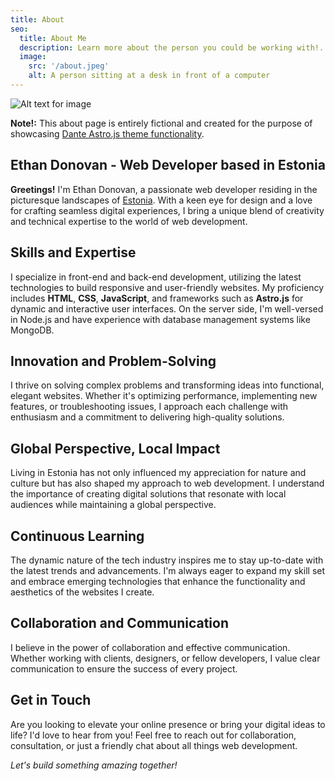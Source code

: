 ```yaml
---
title: About
seo:
  title: About Me
  description: Learn more about the person you could be working with!.
  image:
    src: '/about.jpeg'
    alt: A person sitting at a desk in front of a computer
---
```


![Alt text for image](/about.jpg)

**Note!:** This about page is entirely fictional and created for the purpose of showcasing [Dante Astro.js theme functionality](https://justgoodui.com/astro-themes/dante/).

## Ethan Donovan - Web Developer based in Estonia

**Greetings!** I'm Ethan Donovan, a passionate web developer residing in the picturesque landscapes of [Estonia](https://en.wikipedia.org/wiki/Estonia). With a keen eye for design and a love for crafting seamless digital experiences, I bring a unique blend of creativity and technical expertise to the world of web development.

## Skills and Expertise

I specialize in front-end and back-end development, utilizing the latest technologies to build responsive and user-friendly websites. My proficiency includes **HTML**, **CSS**, **JavaScript**, and frameworks such as **Astro.js** for dynamic and interactive user interfaces. On the server side, I'm well-versed in Node.js and have experience with database management systems like MongoDB.

## Innovation and Problem-Solving

I thrive on solving complex problems and transforming ideas into functional, elegant websites. Whether it's optimizing performance, implementing new features, or troubleshooting issues, I approach each challenge with enthusiasm and a commitment to delivering high-quality solutions.

## Global Perspective, Local Impact

Living in Estonia has not only influenced my appreciation for nature and culture but has also shaped my approach to web development. I understand the importance of creating digital solutions that resonate with local audiences while maintaining a global perspective.

## Continuous Learning

The dynamic nature of the tech industry inspires me to stay up-to-date with the latest trends and advancements. I'm always eager to expand my skill set and embrace emerging technologies that enhance the functionality and aesthetics of the websites I create.

## Collaboration and Communication

I believe in the power of collaboration and effective communication. Whether working with clients, designers, or fellow developers, I value clear communication to ensure the success of every project.

## Get in Touch

Are you looking to elevate your online presence or bring your digital ideas to life? I'd love to hear from you! Feel free to reach out for collaboration, consultation, or just a friendly chat about all things web development.

_Let's build something amazing together!_
